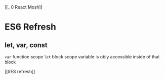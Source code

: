 [[_ 0 React Mosh]]

# ES6 Refresh

## let, var, const

`var` function scope
`let` block scope variable is obly accessible inside of that block

[[#ES refresh]]







